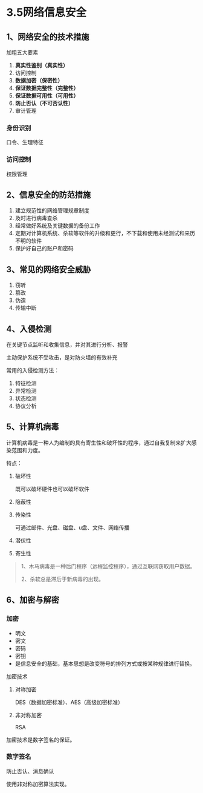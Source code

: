 # 3.5网络信息安全

## 1、网络安全的技术措施

加粗五大要素

1. **真实性鉴别（真实性）**
2. 访问控制
3. **数据加密（保密性）**
4. **保证数据完整性（完整性）**
5. **保证数据可用性（可用性）**
6. **防止否认（不可否认性）**
7. 审计管理

### 身份识别

口令、生理特征

### 访问控制

权限管理

## 2、信息安全的防范措施

1. 建立规范性的网络管理规章制度
2. 及时进行病毒查杀
3. 经常做好系统及关键数据的备份工作
4. 定期对计算机系统、杀软等软件的升级和更行，不下载和使用未经测试和来历不明的软件
5. 保护好自己的账户和密码

## 3、常见的网络安全威胁

1. 窃听
2. 篡改
3. 伪造
4. 传输中断

## 4、入侵检测

在关键节点监听和收集信息，并对其进行分析、报警

主动保护系统不受攻击，是对防火墙的有效补充

常用的入侵检测方法：

1. 特征检测
2. 异常检测
3. 状态检测
4. 协议分析

## 5、计算机病毒

计算机病毒是一种人为编制的具有寄生性和破坏性的程序，通过自我复制来扩大感染范围和力度。

特点：

1. 破坏性

   既可以破坏硬件也可以破坏软件

2. 隐蔽性

3. 传染性

   可通过邮件、光盘、磁盘、u盘、文件、网络传播

4. 潜伏性

5. 寄生性

> 1、木马病毒是一种后门程序（远程监控程序），通过互联网窃取用户数据。
>
> 2、杀软总是滞后于新病毒的出现。

## 6、加密与解密

### 加密

- 明文
- 密文
- 密码
- 密钥
- 是信息安全的基础，基本思想是改变符号的排列方式或按某种规律进行替换。

加密技术

1. 对称加密

   DES（数据加密标准）、AES（高级加密标准）

2. 非对称加密

   RSA

加密技术是数字签名的保证。

### 数字签名

防止否认、消息确认

使用非对称加密算法实现。